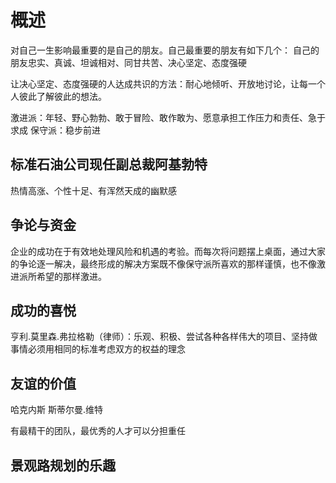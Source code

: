 # 概述
对自己一生影响最重要的是自己的朋友。自己最重要的朋友有如下几个：
自己的朋友忠实、真诚、坦诚相对、同甘共苦、决心坚定、态度强硬

让决心坚定、态度强硬的人达成共识的方法：耐心地倾听、开放地讨论，让每一个人彼此了解彼此的想法。

激进派：年轻、野心勃勃、敢于冒险、敢作敢为、愿意承担工作压力和责任、急于求成
保守派：稳步前进


## 标准石油公司现任副总裁阿基勃特 
热情高涨、个性十足、有浑然天成的幽默感

## 争论与资金
企业的成功在于有效地处理风险和机遇的考验。而每次将问题摆上桌面，通过大家的争论逐一解决，最终形成的解决方案既不像保守派所喜欢的那样谨慎，也不像激进派所希望的那样激进。

## 成功的喜悦

亨利.莫里森.弗拉格勒（律师）：乐观、积极、尝试各种各样伟大的项目、坚持做事情必须用相同的标准考虑双方的权益的理念

## 友谊的价值
哈克内斯
斯蒂尔曼.维特


有最精干的团队，最优秀的人才可以分担重任

## 景观路规划的乐趣





